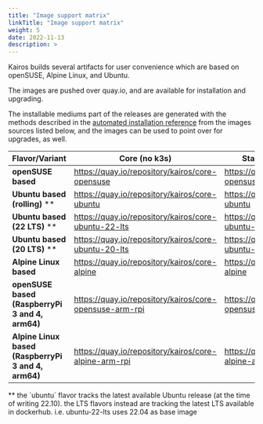 ```yaml
---
title: "Image support matrix"
linkTitle: "Image support matrix"
weight: 5
date: 2022-11-13
description: >
---
```


Kairos builds several artifacts for user convenience which are based on openSUSE, Alpine Linux, and Ubuntu.

The images are pushed over quay.io, and are available for installation and upgrading.

The installable mediums part of the releases are generated with the methods described in the [automated installation reference](/docs/installation/automated/#iso-remastering) from the images sources listed below, and the images can be used to point over for upgrades, as well.


| **Flavor/Variant**                                  	| **Core (no k3s)**                                       	| **Standard(k3s+opt.full-mesh)**                           	|
|-----------------------------------------------------	|---------------------------------------------------------	|-----------------------------------------------------------	|
| **openSUSE based**                                  	| https://quay.io/repository/kairos/core-opensuse         	| https://quay.io/repository/kairos/kairos-opensuse         	|
| **Ubuntu based (rolling)** **                                   	| https://quay.io/repository/kairos/core-ubuntu           	| https://quay.io/repository/kairos/kairos-ubuntu           	|
| **Ubuntu based (22 LTS)** **                                    	| https://quay.io/repository/kairos/core-ubuntu-22-lts           	| https://quay.io/repository/kairos/kairos-ubuntu-22-lts           	|
| **Ubuntu based (20 LTS)** **                                   	| https://quay.io/repository/kairos/core-ubuntu-20-lts           	| https://quay.io/repository/kairos/kairos-ubuntu-20-lts           	|
| **Alpine Linux based**                              	| https://quay.io/repository/kairos/core-alpine           	| https://quay.io/repository/kairos/kairos-alpine           	|
| **openSUSE based (RaspberryPi 3 and 4, arm64)**     	| https://quay.io/repository/kairos/core-opensuse-arm-rpi 	| https://quay.io/repository/kairos/kairos-opensuse-arm-rpi 	|
| **Alpine Linux based (RaspberryPi 3 and 4, arm64)** 	| https://quay.io/repository/kairos/core-alpine-arm-rpi   	| https://quay.io/repository/kairos/kairos-alpine-arm-rpi   	|

<Info>
** the `ubuntu` flavor tracks the latest available Ubuntu release (at the time of writing 22.10). the LTS flavors instead are tracking the latest LTS available in dockerhub. i.e. ubuntu-22-lts uses 22.04 as base image
</Info>